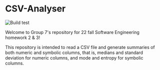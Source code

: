 # CSV-Analyser

![Build test](https://img.shields.io/github/workflow/status/yzhu27/CSV-Analyser/Python%20package)

Welcome to Group 7's repository for 22 fall Software Engineering homework 2 & 3!

This repository is intended to read a CSV file and generate summaries of both numeric and symbolic columns, that is, medians and standard deviation for numeric columns, and mode and entropy for symbolic columns.
